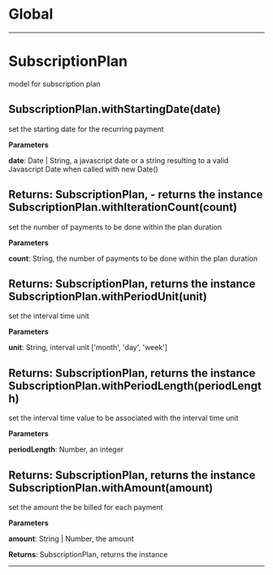 Global
===





---

SubscriptionPlan
===
model for subscription plan

SubscriptionPlan.withStartingDate(date) 
-----------------------------
set the starting date for the recurring payment

**Parameters**

**date**: Date | String, a javascript date or a string resulting to a valid Javascript Date when called with new Date()

**Returns**: SubscriptionPlan, - returns the instance
SubscriptionPlan.withIterationCount(count) 
-----------------------------
set the number of payments to be done within the plan duration

**Parameters**

**count**: String, the number of payments to be done within the plan duration

**Returns**: SubscriptionPlan, returns the instance
SubscriptionPlan.withPeriodUnit(unit) 
-----------------------------
set the interval time unit

**Parameters**

**unit**: String, interval unit ['month', 'day', 'week']

**Returns**: SubscriptionPlan, returns the instance
SubscriptionPlan.withPeriodLength(periodLength) 
-----------------------------
set the interval time value to be associated with the interval time unit

**Parameters**

**periodLength**: Number, an integer

**Returns**: SubscriptionPlan, returns the instance
SubscriptionPlan.withAmount(amount) 
-----------------------------
set the amount the be billed for each payment

**Parameters**

**amount**: String | Number, the amount

**Returns**: SubscriptionPlan, returns the instance


---








